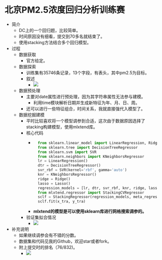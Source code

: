 # 北京PM2.5浓度回归分析训练赛
- 简介
	- DC上的一个回归题，比较简单。
	- 时间原因没有细看，提交到70多名就结束了。
	- 使用stacking方法结合多个回归模型。
- 过程
	- 数据获取
		- 官方给定。
	- 数据探索
		- 训练集有35746条记录，13个字段，有表头，其中pm2.5为目标。
		- 叙述
			- ![](https://img-blog.csdnimg.cn/2019041220534547.png)
	- 数据预处理
		- 主要对date属性进行预处理，因为其字符串属性无法参与建模。
			- 利用time模块解析日期并生成新特征为年、月、日、周。
		- 还可以进行一些特征组合，时间关系，我就直接强代入模型了。
	- 数据挖掘建模
		- 平时比较喜欢将一个模型调参到合适，这次由于数据原因选择了stacking构建模型，使用mlxtend库。
		- 核心代码
			- ```python
				from sklearn.linear_model import LinearRegression, Ridge, Lasso
				from sklearn.tree import DecisionTreeRegressor
				from sklearn.svm import SVR
				from sklearn.neighbors import KNeighborsRegressor
				lr = LinearRegression()
				dtr = DecisionTreeRegressor()
				svr_rbf = SVR(kernel='rbf', gamma='auto')
				knr = KNeighborsRegressor()
				ridge = Ridge()
				lasso = Lasso()
				regression_models = [lr, dtr, svr_rbf, knr, ridge, lasso]
				from mlxtend.regressor import StackingCVRegressor
				sclf = StackingRegressor(regression_models, meta_regressor=ridge)
				sclf.fit(x_tra, y_tra)
				```
			- **mlxtend的模型是可以使用sklearn库进行网格搜索调参的。**
		- 验证集拟合情况
			- ![](https://img-blog.csdnimg.cn/20190412210207765.png)
- 补充说明
	- 如果继续调参会有不错的分数。
	- 数据集和代码见我的Github，欢迎star或者fork。
	- 附上提交时的排名（76/832)。
		- ![](https://img-blog.csdnimg.cn/20190412210353516.png)